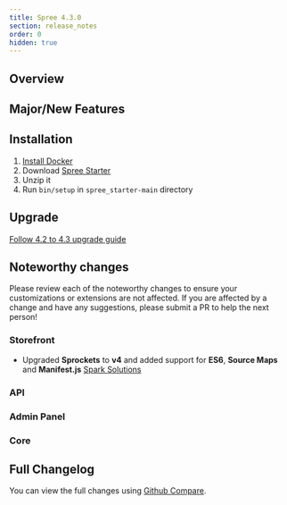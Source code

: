 ```yaml
---
title: Spree 4.3.0
section: release_notes
order: 0
hidden: true
---
```


## Overview


## Major/New Features



## Installation

1. [Install Docker](https://docs.docker.com/get-docker/)
2. Download [Spree Starter](https://github.com/spree/spree_starter/archive/main.zip)
3. Unzip it
4. Run `bin/setup` in `spree_starter-main` directory

## Upgrade

[Follow 4.2 to 4.3 upgrade guide](/developer/upgrades/four-dot-two-to-four-dot-three.html)

## Noteworthy changes

Please review each of the noteworthy changes to ensure your customizations or extensions are not affected. If you are affected by a change and have any suggestions, please submit a PR to help the next person!

### Storefront

* Upgraded **Sprockets** to **v4** and added support for **ES6**, **Source Maps** and **Manifest.js**  [Spark Solutions](https://github.com/spree/spree/pull/10852)

### API

### Admin Panel

### Core

## Full Changelog

You can view the full changes using [Github Compare](https://github.com/spree/spree/compare/4-2-stable...4-3-stable).

